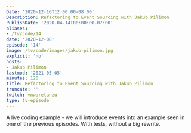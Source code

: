 ```yaml
---
Date: '2020-12-16T12:00:00-08:00'
Description: Refactoring to Event Sourcing with Jakub Pilimon
PublishDate: '2020-04-14T00:00:00-07:00'
aliases:
- /tv/code/14
date: '2020-12-08'
episode: '14'
image: /tv/code/images/jakub-pilimon.jpg
explicit: 'no'
hosts:
- Jakub Pilimon
lastmod: '2021-05-05'
minutes: 120
title: Refactoring to Event Sourcing with Jakub Pilimon
truncate: ''
twitch: vmwaretanzu
type: tv-episode
---
```


A live coding example - we will introduce events into an example seen in one of the previous episodes. With tests, without a big rewrite.